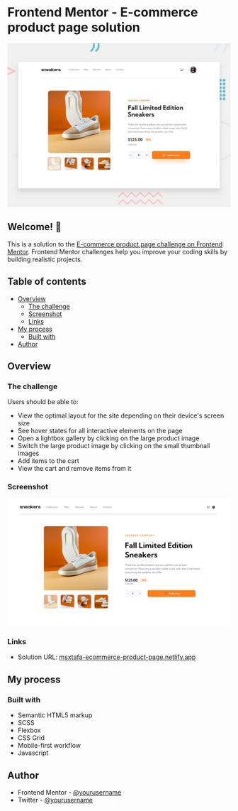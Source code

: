 # Frontend Mentor - E-commerce product page solution


![Design preview for the E-commerce product page coding challenge](./design/desktop-preview.jpg)

## Welcome! 👋

This is a solution to the [E-commerce product page challenge on Frontend Mentor](https://www.frontendmentor.io/challenges/ecommerce-product-page-UPsZ9MJp6). Frontend Mentor challenges help you improve your coding skills by building realistic projects.

## Table of contents

- [Overview](#overview)
  - [The challenge](#the-challenge)
  - [Screenshot](#screenshot)
  - [Links](#links)
- [My process](#my-process)
  - [Built with](#built-with)
- [Author](#Author)




## Overview

### The challenge

Users should be able to:

- View the optimal layout for the site depending on their device's screen size
- See hover states for all interactive elements on the page
- Open a lightbox gallery by clicking on the large product image
- Switch the large product image by clicking on the small thumbnail images
- Add items to the cart
- View the cart and remove items from it

### Screenshot

![](screenshot.png)


### Links

- Solution URL: [msxtafa-ecommerce-product-page.netlify.app](msxtafa-ecommerce-product-page.netlify.app)


## My process

### Built with

- Semantic HTML5 markup
- SCSS
- Flexbox
- CSS Grid
- Mobile-first workflow
- Javascript


## Author

- Frontend Mentor - [@yourusername](https://www.frontendmentor.io/profile/msxtafa)
- Twitter - [@yourusername](https://www.twitter.com/msxtafa)


